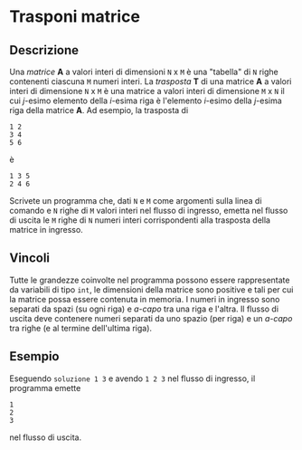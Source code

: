 Trasponi matrice
================

Descrizione
-----------

Una *matrice* **A** a valori interi di dimensioni `N` x `M` è una "tabella" di
`N` righe contenenti ciascuna `M` numeri interi. La *trasposta* **T** di una
matrice **A** a valori interi di dimensione `N` x `M` è una matrice a valori
interi di dimensione `M` x `N` il cui *j*-esimo elemento della *i*-esima riga è
l'elemento *i*-esimo della *j*-esima riga della matrice **A**. Ad esempio, la
trasposta di

    1 2
    3 4
    5 6

è

    1 3 5
    2 4 6

Scrivete un programma che, dati `N` e `M` come argomenti sulla linea di comando
e `N` righe di `M` valori interi nel flusso di ingresso, emetta nel flusso di
uscita le `M` righe di `N` numeri interi corrispondenti alla trasposta della
matrice in ingresso.


Vincoli
-------

Tutte le grandezze coinvolte nel programma possono essere rappresentate da
variabili di tipo `int`, le dimensioni della matrice sono positive e tali per
cui la matrice possa essere contenuta in memoria. I numeri in ingresso sono
separati da spazi (su ogni riga) e *a-capo* tra una riga e l'altra. Il flusso di
uscita deve contenere numeri separati da uno spazio (per riga) e un *a-capo* tra
righe (e al termine dell'ultima riga).


Esempio
-------

Eseguendo `soluzione 1 3` e avendo `1 2 3` nel flusso di ingresso, il programma
emette

    1
    2
    3

nel flusso di uscita.
